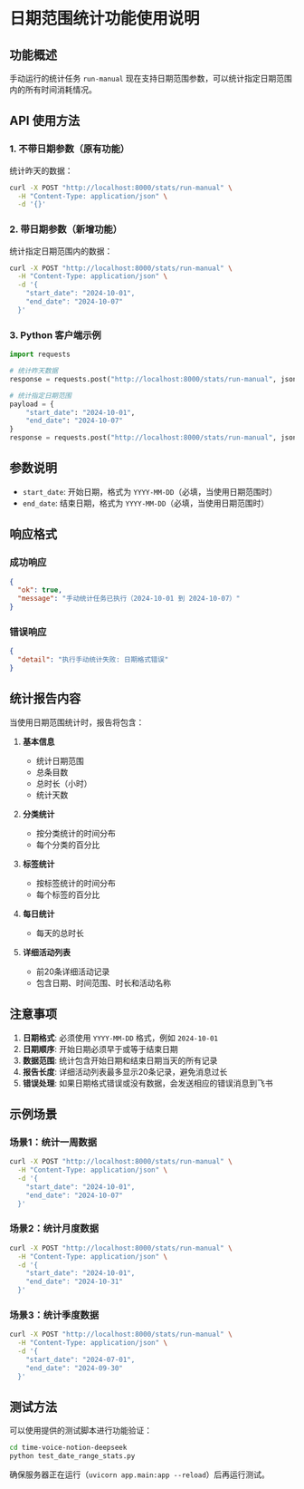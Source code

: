 # 日期范围统计功能使用说明

## 功能概述

手动运行的统计任务 `run-manual` 现在支持日期范围参数，可以统计指定日期范围内的所有时间消耗情况。

## API 使用方法

### 1. 不带日期参数（原有功能）

统计昨天的数据：

```bash
curl -X POST "http://localhost:8000/stats/run-manual" \
  -H "Content-Type: application/json" \
  -d '{}'
```

### 2. 带日期参数（新增功能）

统计指定日期范围内的数据：

```bash
curl -X POST "http://localhost:8000/stats/run-manual" \
  -H "Content-Type: application/json" \
  -d '{
    "start_date": "2024-10-01",
    "end_date": "2024-10-07"
  }'
```

### 3. Python 客户端示例

```python
import requests

# 统计昨天数据
response = requests.post("http://localhost:8000/stats/run-manual", json={})

# 统计指定日期范围
payload = {
    "start_date": "2024-10-01",
    "end_date": "2024-10-07"
}
response = requests.post("http://localhost:8000/stats/run-manual", json=payload)
```

## 参数说明

- `start_date`: 开始日期，格式为 `YYYY-MM-DD`（必填，当使用日期范围时）
- `end_date`: 结束日期，格式为 `YYYY-MM-DD`（必填，当使用日期范围时）

## 响应格式

### 成功响应

```json
{
  "ok": true,
  "message": "手动统计任务已执行（2024-10-01 到 2024-10-07）"
}
```

### 错误响应

```json
{
  "detail": "执行手动统计失败: 日期格式错误"
}
```

## 统计报告内容

当使用日期范围统计时，报告将包含：

1. **基本信息**
   - 统计日期范围
   - 总条目数
   - 总时长（小时）
   - 统计天数

2. **分类统计**
   - 按分类统计的时间分布
   - 每个分类的百分比

3. **标签统计**
   - 按标签统计的时间分布
   - 每个标签的百分比

4. **每日统计**
   - 每天的总时长

5. **详细活动列表**
   - 前20条详细活动记录
   - 包含日期、时间范围、时长和活动名称

## 注意事项

1. **日期格式**: 必须使用 `YYYY-MM-DD` 格式，例如 `2024-10-01`
2. **日期顺序**: 开始日期必须早于或等于结束日期
3. **数据范围**: 统计包含开始日期和结束日期当天的所有记录
4. **报告长度**: 详细活动列表最多显示20条记录，避免消息过长
5. **错误处理**: 如果日期格式错误或没有数据，会发送相应的错误消息到飞书

## 示例场景

### 场景1：统计一周数据
```bash
curl -X POST "http://localhost:8000/stats/run-manual" \
  -H "Content-Type: application/json" \
  -d '{
    "start_date": "2024-10-01",
    "end_date": "2024-10-07"
  }'
```

### 场景2：统计月度数据
```bash
curl -X POST "http://localhost:8000/stats/run-manual" \
  -H "Content-Type: application/json" \
  -d '{
    "start_date": "2024-10-01",
    "end_date": "2024-10-31"
  }'
```

### 场景3：统计季度数据
```bash
curl -X POST "http://localhost:8000/stats/run-manual" \
  -H "Content-Type: application/json" \
  -d '{
    "start_date": "2024-07-01",
    "end_date": "2024-09-30"
  }'
```

## 测试方法

可以使用提供的测试脚本进行功能验证：

```bash
cd time-voice-notion-deepseek
python test_date_range_stats.py
```

确保服务器正在运行（`uvicorn app.main:app --reload`）后再运行测试。
